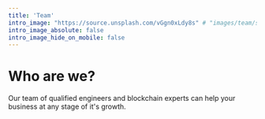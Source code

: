```yaml
---
title: 'Team'
intro_image: "https://source.unsplash.com/vGgn0xLdy8s" # "images/team/smartworks-coworking-cW4lLTavU80-unsplash.jpg"
intro_image_absolute: false
intro_image_hide_on_mobile: false
---
```


# Who are we?

Our team of qualified engineers and blockchain experts can help your business at any stage of it's growth.

